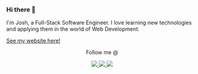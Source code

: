 ### Hi there 👋

I'm Josh, a Full-Stack Software Engineer. I love learning new technologies and applying them in the world of Web Development.

[See my website here!](https://portfolio-test-1.onrender.com/)
<p align="center">
  Follow me @
</p>
<p align="center">
  <a href="https://portfolio-test-1.onrender.com/" target="_blank">
    <img src="https://img.shields.io/static/v1?label=|&message=WEBSITE&color=23555f&style=plastic&logo=react&logo-color=white"/>
  </a>
  <a href="https://www.linkedin.com/in/joshua-nikolai-litam-99b454238/" target="_blank">
    <img src="https://img.shields.io/static/v1?label=|&message=LINKED-IN&color=cdf998&style=plastic&logo=linkedin&logo-color=white"/>
  </a>
  <a href="https://twitter.com/joshipooshi" target="_blank">
    <img src="https://img.shields.io/static/v1?label=|&message=TWITTER&color=23555f&style=plastic&logo=twitter&logo-color=white"/>
  </a>
</p>

